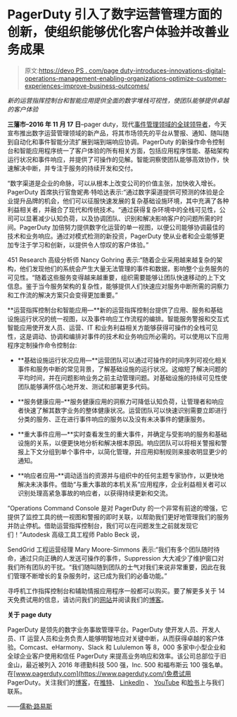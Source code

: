# PagerDuty 引入了数字运营管理方面的创新，使组织能够优化客户体验并改善业务成果

> 原文:[https://devo PS . com/page duty-introduces-innovations-digital-operations-management-enabling-organizations-optimize-customer-experiences-improve-business-outcomes/](https://devops.com/pagerduty-introduces-innovations-digital-operations-management-enabling-organizations-optimize-customer-experiences-improve-business-outcomes/)

*新的运营指挥控制台和智能应用提供全面的数字堆栈可视性，使团队能够提供卓越的客户体验*

**三藩市–2016 年 11 月 17 日**–pager duty，现代[事件管理领域的全球领导者](https://www.pagerduty.com/)，今天宣布推出数字运营管理领域的新产品，将其市场领先的平台从警报、通知、随叫随到自动化和事件智能分流扩展到端到端响应协调。PagerDuty 的新操作命令控制台和智能应用程序统一了客户体验的所有相关方面，包括应用程序性能、基础架构运行状况和事件响应，并提供了可操作的见解。智能洞察使团队能够高效协作，快速解决中断，并专注于服务的持续开发和交付。

“数字渠道是企业的命脉，可以从根本上改变公司的价值主张，加快收入增长。PagerDuty 首席执行官詹妮弗·特哈达表示:“通过数字渠道提供可预测的体验是企业提升品牌的机会，他们可以征服快速发展的复杂基础设施环境，其中充满了各种利益相关者，并融合了现代和传统技术。“通过获得复杂环境中的全栈可见性，公司可以显著减少认知负荷，以及协调团队、识别和解决影响客户的问题所需的时间。PagerDuty 加倍努力提供数字化运营的单一视图，以便公司能够协调最佳的技术和业务响应。通过对模式检测的新投资，PagerDuty 使从业者和企业能够更加专注于学习和创新，以提供令人惊叹的客户体验。”

451 Research 高级分析师 Nancy Gohring 表示:“随着企业采用越来越复杂的架构，他们发现他们的系统会产生大量无法管理的事件和数据，影响整个业务服务的可见性。“随着这些服务变得越来越重要，组织需要能够让团队快速移动的上下文信息。鉴于当今服务架构的复杂性，能够提供人们快速应对服务中断所需的洞察力和工作流的解决方案只会变得更加重要。”

**运营指挥控制台和智能应用—**新的运营指挥控制台提供了应用、服务和基础设施运行状况的统一视图，以及事件响应工作流程的编排。智能服务警报和交互式智能应用使开发人员、运营、IT 和业务利益相关方能够获得可操作的全栈可见性，这是调动、协调和编排对事件的技术和业务响应所必需的。可以使用以下应用程序定制操作命令控制台:

*   **基础设施运行状况应用—**运营团队可以通过可操作的时间序列可视化相关事件和服务中断的常见背景，了解基础设施的运行状况。这缩短了解决问题的平均时间，并在问题影响业务之前主动管理问题。对基础设施的持续可见性使团队能够满怀信心地开发、测试和部署更多代码。

*   **服务健康应用–**服务健康应用的洞察力可降低认知负荷，让管理者和响应者快速了解其数字业务的整体健康状况。运营团队可以快速识别需要立即进行分类的服务、正在进行事件响应的服务以及没有未决事件的健康服务。

*   **重大事件应用—**实时查看发生的重大事件，并确定与受影响的服务和基础设施的关系，以便更快地分析和解决根本原因。响应团队可以将相关警报和警报上下文分组到单个事件中，以简化管理，并应用抑制规则来接收明显更少的通知。

*   **响应者应用–**调动适当的资源并与组织中的任何主题专家协作，以更快地解决未决事件。借助“与重大事故的本机关系”应用程序，企业利益相关者可以识别处理高紧急事故的响应者，以获得持续更新和交流。

“Operations Command Console 是对 PagerDuty 的一个非常有前途的增强，它提供了监控工具的统一视图和警报的即时关联，以帮助我们更好地管理我们的服务并防止停机。借助运营指挥控制台，我们可以在问题发生之前就发现它们！”Autodesk 高级工具工程师 Pablo Beck 说，

SendGrid 工程运营经理 Mary Moore-Simmons 表示:“我们有多个团队随时待命，通过只向正确的人发送可操作的事件，Suppression 大大减少了维护窗口对我们所有团队的干扰。“我们随叫随到团队的士气对我们来说非常重要，因此在我们管理不断增长的复杂服务时，这已成为我们的必备功能。”

寻呼机工作指挥控制台和辅助情报应用程序一般都可以购买。要了解更多关于 14 天免费试用的信息，请访问我们的[网站](https://www.pagerduty.com/applications)并阅读我们的[博客](https://www.pagerduty.com/blog/digital-operations-management)。

**关于 page duty**

PagerDuty 是领先的数字业务事故管理平台。PagerDuty 使开发人员、开发人员、IT 运营人员和业务负责人能够明智地应对关键中断，从而获得卓越的客户体验。Comcast、eHarmony、Slack 和 Lululemon 等 8，000 多家中小型企业和全球企业客户使用和信任 PagerDuty 来提高业务响应和效率。该公司总部位于旧金山，最近被列入 2016 年德勤科技 500 强，Inc. 500 和福布斯云 100 强名单。在[www.pagerduty.com](https://www.pagerduty.com/)免费试用 PagerDuty。关注我们的[博客](https://www.pagerduty.com/blog/)，在[推特](https://twitter.com/pagerduty)、 [LinkedIn](https://www.linkedin.com/company/482819) 、 [YouTube](https://www.youtube.com/channel/UCIL6fDywCheNp3rnf_v4R-g) 和[脸书](https://www.facebook.com/PagerDuty/)上与我们联系。

——[儒勒·路易斯](https://devops.com/author/jules/)